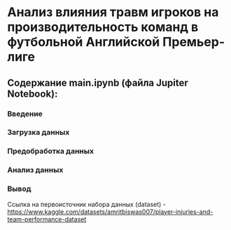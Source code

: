 # Анализ влияния травм игроков на производительность команд в футбольной Английской Премьер-лиге

## Содержание main.ipynb (файла Jupiter Notebook):
### Введение
### Загрузка данных
### Предобработка данных
### Анализ данных
### Вывод

Ссылка на первоисточник набора данных (dataset) - https://www.kaggle.com/datasets/amritbiswas007/player-injuries-and-team-performance-dataset
